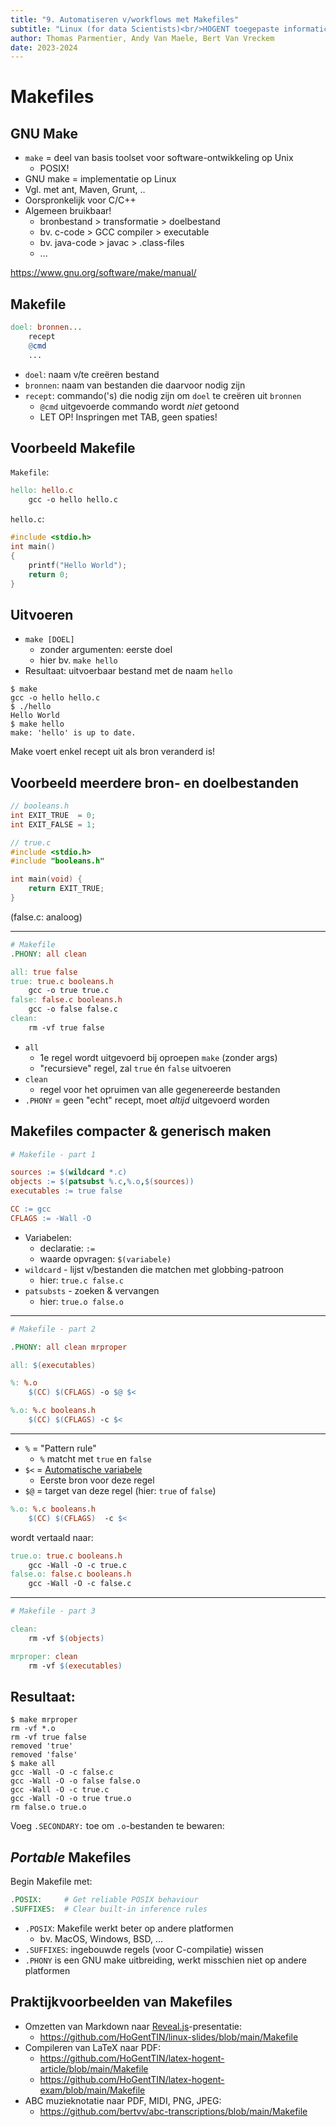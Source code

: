 ```yaml
---
title: "9. Automatiseren v/workflows met Makefiles"
subtitle: "Linux (for data Scientists)<br/>HOGENT toegepaste informatica"
author: Thomas Parmentier, Andy Van Maele, Bert Van Vreckem
date: 2023-2024
---
```


# Makefiles

## GNU Make

- `make` = deel van basis toolset voor software-ontwikkeling op Unix
    - POSIX!
- GNU make = implementatie op Linux
- Vgl. met ant, Maven, Grunt, ..
- Oorspronkelijk voor C/C++
- Algemeen bruikbaar!
    - bronbestand > transformatie > doelbestand
    - bv. c-code > GCC compiler > executable
    - bv. java-code > javac > .class-files
    - ...

<https://www.gnu.org/software/make/manual/>

## Makefile

```Makefile
doel: bronnen...
    recept
    @cmd
    ...
```

- `doel`: naam v/te creëren bestand
- `bronnen`: naam van bestanden die daarvoor nodig zijn
- `recept`: commando('s) die nodig zijn om `doel` te creëren uit `bronnen`
    - `@cmd` uitgevoerde commando wordt *niet* getoond
    - LET OP! Inspringen met TAB, geen spaties!

## Voorbeeld Makefile

`Makefile`:

```Makefile
hello: hello.c
    gcc -o hello hello.c
```

`hello.c`:

```c
#include <stdio.h>
int main()
{
    printf("Hello World");
    return 0;
}
```

## Uitvoeren

- `make [DOEL]`
    - zonder argumenten: eerste doel
    - hier bv. `make hello`
- Resultaat: uitvoerbaar bestand met de naam `hello`

```console
$ make
gcc -o hello hello.c
$ ./hello
Hello World
$ make hello
make: 'hello' is up to date.
```

Make voert enkel recept uit als bron veranderd is!

## Voorbeeld meerdere bron- en doelbestanden

```c
// booleans.h
int EXIT_TRUE  = 0;
int EXIT_FALSE = 1;
```

```c
// true.c
#include <stdio.h>
#include "booleans.h"

int main(void) {
    return EXIT_TRUE;
}
```

(false.c: analoog)

---

```Makefile
# Makefile
.PHONY: all clean

all: true false
true: true.c booleans.h
    gcc -o true true.c
false: false.c booleans.h
    gcc -o false false.c
clean:
    rm -vf true false
```

- `all`
    - 1e regel wordt uitgevoerd bij oproepen `make` (zonder args)
    - "recursieve" regel, zal `true` én `false` uitvoeren
- `clean`
    - regel voor het opruimen van alle gegenereerde bestanden
- `.PHONY` = geen "echt" recept, moet *altijd* uitgevoerd worden

## Makefiles compacter & generisch maken

```Makefile
# Makefile - part 1

sources := $(wildcard *.c)
objects := $(patsubst %.c,%.o,$(sources))
executables := true false

CC := gcc
CFLAGS := -Wall -O
```

- Variabelen:
    - declaratie: `:=`
    - waarde opvragen: `$(variabele)`
- `wildcard` - lijst v/bestanden die matchen met globbing-patroon
    - hier: `true.c false.c`
- `patsubsts` - zoeken & vervangen
    - hier: `true.o false.o`

---

```Makefile
# Makefile - part 2

.PHONY: all clean mrproper

all: $(executables)

%: %.o
	$(CC) $(CFLAGS) -o $@ $<

%.o: %.c booleans.h
	$(CC) $(CFLAGS) -c $<
```

---

- `%` = "Pattern rule"
    - `%` matcht met `true` en `false`
- `$<` = [Automatische variabele](https://www.gnu.org/software/make/manual/html_node/Automatic-Variables.html)
    - Eerste bron voor deze regel
- `$@` = target van deze regel (hier: `true` of `false`)

```Makefile
%.o: %.c booleans.h
	$(CC) $(CFLAGS)  -c $<
```

wordt vertaald naar:

```Makefile
true.o: true.c booleans.h
	gcc -Wall -O -c true.c
false.o: false.c booleans.h
	gcc -Wall -O -c false.c
```

---

```Makefile
# Makefile - part 3

clean:
	rm -vf $(objects)

mrproper: clean
	rm -vf $(executables)
```

## Resultaat:

```console
$ make mrproper
rm -vf *.o
rm -vf true false
removed 'true'
removed 'false'
$ make all
gcc -Wall -O -c false.c
gcc -Wall -O -o false false.o
gcc -Wall -O -c true.c
gcc -Wall -O -o true true.o
rm false.o true.o
```

Voeg `.SECONDARY:` toe om `.o`-bestanden te bewaren:

## *Portable* Makefiles

Begin Makefile met:

```Makefile
.POSIX:     # Get reliable POSIX behaviour
.SUFFIXES:  # Clear built-in inference rules
```

- `.POSIX`: Makefile werkt beter op andere platformen
    - bv. MacOS, Windows, BSD, ...
- `.SUFFIXES`: ingebouwde regels (voor C-compilatie) wissen
- `.PHONY` is een GNU make uitbreiding, werkt misschien niet op andere platformen

## Praktijkvoorbeelden van Makefiles

- Omzetten van Markdown naar [Reveal.js](https://revealjs.com/)-presentatie:
    - <https://github.com/HoGentTIN/linux-slides/blob/main/Makefile>
- Compileren van LaTeX naar PDF:
    - <https://github.com/HoGentTIN/latex-hogent-article/blob/main/Makefile>
    - <https://github.com/HoGentTIN/latex-hogent-exam/blob/main/Makefile>
- ABC muzieknotatie naar PDF, MIDI, PNG, JPEG:
    - <https://github.com/bertvv/abc-transcriptions/blob/main/Makefile>
